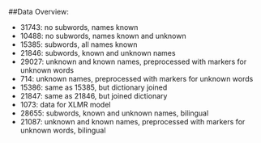 ##Data Overview:
- 31743: no subwords, names known
- 10488: no subwords, names known and unknown
- 15385: subwords, all names known
- 21846: subwords, known and unknown names
- 29027: unknown and known names, preprocessed with markers for unknown words
- 714: unknown names, preprocessed with markers for unknown words
- 15386: same as 15385, but dictionary joined
- 21847: same as 21846, but joined dictionary
- 1073: data for XLMR model
- 28655: subwords, known and unknown names, bilingual
- 21087: unknown and known names, preprocessed with markers for unknown words, bilingual